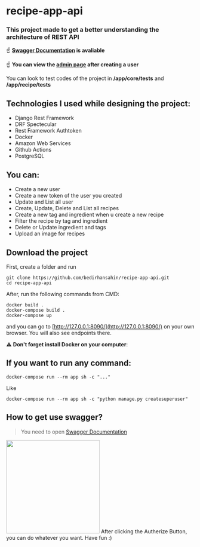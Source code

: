 # recipe-app-api

### This project made to get a better understanding the architecture of REST API


:point_up: **[Swagger Documentation](http://ec2-34-228-80-140.compute-1.amazonaws.com/api/docs/) is avaliable**

:point_up: **You can view the [admin page](http://ec2-34-228-80-140.compute-1.amazonaws.com/admin/) after creating a user**

You can look to test codes of the project in **/app/core/tests** and **/app/recipe/tests**

## Technologies I used while designing the project:


- Django Rest Framework
- DRF Spectecular
- Rest Framework Authtoken
- Docker
- Amazon Web Services
- Github Actions
- PostgreSQL


## You can:


- Create a new user
- Create a new token of the user you created
- Update and List all user
- Create, Update, Delete and List all recipes
- Create a new tag and ingredient when u create a new recipe
- Filter the recipe by tag and ingredient
- Delete or Update ingredient and tags
- Upload an image for recipes


## Download the project

First, create a folder and run
```
git clone https://github.com/bedirhansahin/recipe-app-api.git
cd recipe-app-api
```

After, run the following commands from CMD:
```
docker build .
docker-compose build .
docker-compose up
```

and you can go to [http://127.0.0.1:8090/](http://127.0.0.1:8090/) on your own browser. You will also see endpoints there.

:warning: **Don't forget install Docker on your computer**:

## If you want to run any command:

``` docker-compose run --rm app sh -c "..." ```

Like

```docker-compose run --rm app sh -c "python manage.py createsuperuser" ```

## How to get use swagger?

>You need to open [Swagger Documentation](http://ec2-34-228-80-140.compute-1.amazonaws.com/api/docs/)
<img src="https://www.hizliresim.com/luk94et" width="250">
After clicking the Autherize Button, you can do whatever you want. Have fun :)


